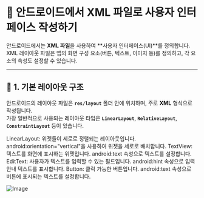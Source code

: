 # 📱 안드로이드에서 XML 파일로 사용자 인터페이스 작성하기

안드로이드에서는 **XML 파일**을 사용하여 **사용자 인터페이스(UI)**를 정의합니다.  
XML 레이아웃 파일은 앱의 화면 구성 요소(버튼, 텍스트, 이미지 등)를 정의하고, 각 요소의 속성도 설정할 수 있습니다.

---

## 📌 1. 기본 레이아웃 구조

안드로이드의 레이아웃 파일은 **`res/layout`** 폴더 안에 위치하며, 주로 **XML** 형식으로 작성됩니다.  
가장 일반적으로 사용되는 레이아웃 타입은 **`LinearLayout`**, **`RelativeLayout`**, **`ConstraintLayout`** 등이 있습니다.

LinearLayout: 위젯들이 세로로 정렬되는 레이아웃입니다. android:orientation="vertical"을 사용하여 위젯을 세로로 배치합니다.
TextView: 텍스트를 화면에 표시하는 위젯입니다. android:text 속성으로 텍스트를 설정합니다.
EditText: 사용자가 텍스트를 입력할 수 있는 필드입니다. android:hint 속성으로 입력 안내 텍스트를 표시합니다.
Button: 클릭 가능한 버튼입니다. android:text 속성으로 버튼에 표시되는 텍스트를 설정합니다.

![Image](https://github.com/user-attachments/assets/eafc8ef4-58bf-4f06-a6cd-8a44792b88c1)
